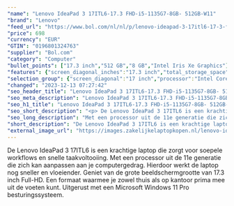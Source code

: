 ```yaml
---
"name": "Lenovo IdeaPad 3 17ITL6-17.3 FHD-i5-1135G7-8GB- 512GB-W11"
"brand": "Lenovo"
"feed_url": "https://www.bol.com/nl/nl/p/lenovo-ideapad-3-17itl6-17-3-fhd-i5-1135g7-8gb-512gb-w11/9300000127457833"
"price": 698
"currency": "EUR"
"GTIN": "0196801324763"
"supplier": "Bol.com"
"category": "Computer"
"bullet_points": ["17.3 inch","512 GB","8 GB","Intel Iris Xe Graphics"]
"features": {"screen_diagonal_inches":"17.3 inch","total_storage_space":"512 GB","memory_size":"8 GB","graphics_card":"Intel Iris Xe Graphics"}
"selection_group": {"screen_diagonal":"17 inch","processor":"Intel Core i5","changed_price_past_3_days":false,"product_family":"Ideapad"}
"changed": "2023-12-13 07:27:42"
"seo_header_title": "Lenovo IdeaPad 3 17ITL6-17.3 FHD-i5-1135G7-8GB- 512GB-W11"
"seo_meta_description": "Lenovo IdeaPad 3 17ITL6-17.3 FHD-i5-1135G7-8GB- 512GB-W11"
"seo_h1_title": "Lenovo IdeaPad 3 17ITL6-17.3 FHD-i5-1135G7-8GB- 512GB-W11"
"seo_short_description": "<p> De Lenovo IdeaPad 3 17ITL6 is een krachtige laptop die zorgt voor soepele workflows en snelle taakvoltooiing."
"seo_long_description": "Met een processor uit de 11e generatie die zich kan aanpassen aan je computergedrag. Hierdoor werkt de laptop nog sneller en vloeiender. Geniet van de grote beeldschermgrootte van 17. 3 inch Full-HD. Een formaat waarmee je zowel thuis als op kantoor prima mee uit de voeten kunt. Uitgerust met een Microsoft Windows 11 Pro besturingssysteem. </p>"
"short_description": "De Lenovo IdeaPad 3 17ITL6 is een krachtige laptop die zorgt voor soepele workflows en snelle taakvoltooiing. Met een processor uit de 11e generatie die zich kan aanpassen aan je computergedrag. Hierdoor werkt de laptop nog sneller en vloeiender. Geniet van de grote beeldschermgrootte van 17.3 inch Full-HD. Een formaat waarmee je zowel thuis als op kantoor prima mee uit de voeten kunt. Uitgerust met een Microsoft Windows 11 Pro besturingssysteem."
"external_image_url": "https://images.zakelijkelaptopkopen.nl/lenovo-ideapad-3-17itl6-17-3-fhd-i5-1135g7-8gb-512gb-w11.webp"
---
```


<p> De Lenovo IdeaPad 3 17ITL6 is een krachtige laptop die zorgt voor soepele workflows en snelle taakvoltooiing. Met een processor uit de 11e generatie die zich kan aanpassen aan je computergedrag. Hierdoor werkt de laptop nog sneller en vloeiender. Geniet van de grote beeldschermgrootte van 17.3 inch Full-HD. Een formaat waarmee je zowel thuis als op kantoor prima mee uit de voeten kunt. Uitgerust met een Microsoft Windows 11 Pro besturingssysteem. </p>
